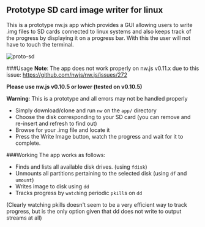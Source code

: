 ## Prototype SD card image writer for linux
This is a prototype nw.js app which provides a GUI allowing users to write .img files to SD cards connected to linux systems and also keeps track of the progress by displaying it on a progress bar. With this the user will not have to touch the terminal.

![proto-sd](https://cloud.githubusercontent.com/assets/751875/6658099/b34fa86e-cb84-11e4-896c-011b32382fba.png)

###Usage
**Note**: The app does not work properly on nw.js v0.11.x due to this issue: https://github.com/nwjs/nw.js/issues/272

**Please use nw.js v0.10.5 or lower (tested on v0.10.5)**

**Warning**: This is a prototype and all errors may not be handled properly

* Simply download/clone and run `nw` on the `app/` directory
* Choose the disk corresponding to your SD card (you can remove and re-insert and refresh to find out)
* Browse for your .img file and locate it
* Press the Write Image button, watch the progress and wait for it to complete.

###Working
The app works as follows:
* Finds and lists all available disk drives. (using `fdisk`)
* Unmounts all partitions pertaining to the selected disk (using `df` and `umount`)
* Writes image to disk using `dd`
* Tracks progress by `watch`ing periodic `pkill`s on `dd`

(Clearly watching pkills doesn't seem to be a very efficient way to track progress, but is the only option given that dd does not write to output streams at all)
